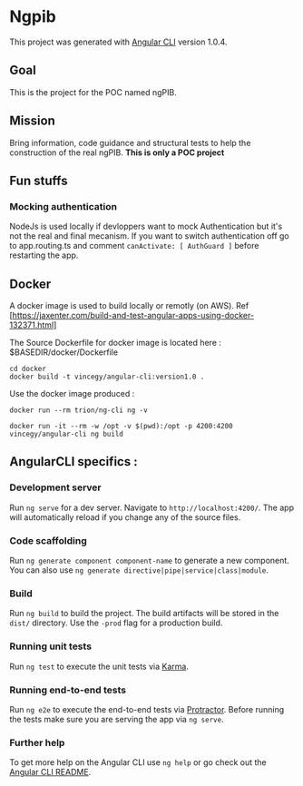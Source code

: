 # Ngpib

This project was generated with [Angular CLI](https://github.com/angular/angular-cli) version 1.0.4.

## Goal

This is the project for the POC named ngPIB.

## Mission

Bring information, code guidance and structural tests to help the construction of the real ngPIB.
__This is only a POC project__

## Fun stuffs

### Mocking authentication
NodeJs is used locally if devloppers want to mock Authentication but it's not the real and final mecanism.
If you want to switch authentication off go to app.routing.ts and comment ```canActivate: [ AuthGuard ]``` before restarting the app.

## Docker

A docker image is used to build locally or remotly (on AWS).
Ref [https://jaxenter.com/build-and-test-angular-apps-using-docker-132371.html]

The Source Dockerfile for docker image is located here : 
$BASEDIR/docker/Dockerfile

```
cd docker
docker build -t vincegy/angular-cli:version1.0 .
````

Use the docker image produced :

```
docker run --rm trion/ng-cli ng -v

docker run -it --rm -w /opt -v $(pwd):/opt -p 4200:4200 vincegy/angular-cli ng build

```



## AngularCLI specifics : 

### Development server

Run `ng serve` for a dev server. Navigate to `http://localhost:4200/`. The app will automatically reload if you change any of the source files.

### Code scaffolding

Run `ng generate component component-name` to generate a new component. You can also use `ng generate directive|pipe|service|class|module`.

### Build

Run `ng build` to build the project. The build artifacts will be stored in the `dist/` directory. Use the `-prod` flag for a production build.

### Running unit tests

Run `ng test` to execute the unit tests via [Karma](https://karma-runner.github.io).

### Running end-to-end tests

Run `ng e2e` to execute the end-to-end tests via [Protractor](http://www.protractortest.org/).
Before running the tests make sure you are serving the app via `ng serve`.

### Further help

To get more help on the Angular CLI use `ng help` or go check out the [Angular CLI README](https://github.com/angular/angular-cli/blob/master/README.md).
